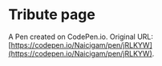 # Tribute page

A Pen created on CodePen.io. Original URL: [https://codepen.io/Naicigam/pen/jRLKYW](https://codepen.io/Naicigam/pen/jRLKYW).


